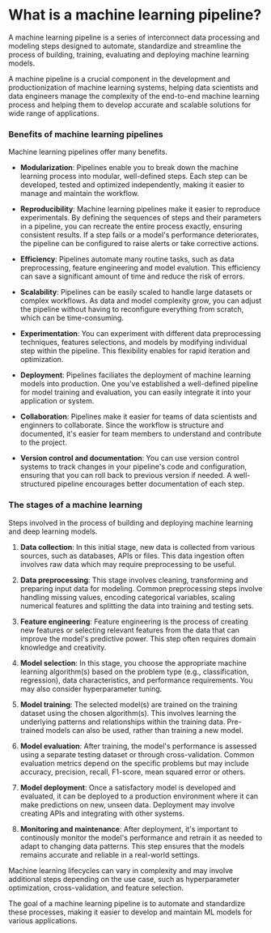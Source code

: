 # What is a machine learning pipeline?

A machine learning pipeline is a series of interconnect data processing and modeling steps designed to automate, standardize and streamline the process of building, training, evaluating and deploying machine learning models.


A machine pipeline is a crucial component in the development and productionization of machine learning systems, helping data scientists and data engineers manage the complexity of the end-to-end machine learning process and helping them to develop accurate and scalable solutions for wide range of applications.

### Benefits of machine learning pipelines


Machine learning pipelines offer many benefits.

- **Modularization**: Pipelines enable you to break down the machine learning process into modular, well-defined steps. Each step can be developed, tested and optimized independently, making it easier to manage and maintain the workflow.

- **Reproducibility**: Machine learning pipelines make it easier to reproduce experimentals. By defining the sequences of steps and their parameters in a pipeline, you can recreate the entire process exactly, ensuring consistent results. If a step fails or a model's performance deteriorates, the pipeline can be configured to raise alerts or take corrective actions.

- **Efficiency**: Pipelines automate many routine tasks, such as data preprocessing, feature engineering and model evalution. This efficiency can save a significant amount of time and reduce the risk of errors.

- **Scalability**: Pipelines can be easily scaled to handle large datasets or complex  workflows. As data and model complexity grow, you can adjust the pipeline without having to reconfigure everything from scratch, which can be time-consuming.

- **Experimentation**: You can experiment with different data preprocessing techniques, features selections, and models by modifying individual step within the pipeline. This flexibility enables for rapid iteration and optimization.

- **Deployment**: Pipelines faciliates the deployment of machine learning models into production. One you've established a well-defined pipeline for model training and evaluation, you can easily integrate it into your application or system.

- **Collaboration**: Pipelines make it easier for teams of data scientists and enginners to collaborate. Since the workflow is structure and documented, it's easier for team members to understand and contribute to the project.

- **Version control and documentation**: You can use version control systems to track changes in your pipeline's code and configuration, ensuring that you can roll back to previous version if needed. A well-structured pipeline encourages better documentation of each step.


### The stages of a machine learning

Steps involved in the process of building and deploying machine learning and deep learning models.

1. **Data collection**: In this initial stage, new data is collected from various sources, such as databases, APIs or files. This data ingestion often involves raw data which may require preprocessing to be useful.

2. **Data preprocessing**: This stage involves cleaning, transforming and preparing input data for modeling. Common preprocessing steps involve handling missing values, encoding categorical variables, scaling numerical features and splitting the data into training and testing sets.

3. **Feature engineering**: Feature engineering is the process of creating new features or selecting relevant features from the data that can improve the model's predictive power. This step often requires domain knowledge and creativity.

4. **Model selection**: In this stage, you choose the appropriate machine learning algorithm(s) based on the problem type (e.g., classification, regression), data characteristics, and performance requirements. You may also consider hyperparameter tuning.

5. **Model training**: The selected model(s) are trained on the training dataset using the chosen algorithm(s). This involves learning the underlying patterns and  relationships within the training data. Pre-trained models can also be used, rather than training a new model.

6. **Model evaluation**: After training, the model's performance is assessed using a separate testing dataset or through cross-validation. Common evaluation metrics depend on the specific problems but may include accuracy, precision, recall, F1-score, mean squared error or others.

7. **Model deployment**: Once a satisfactory model is developed and evaluated, it can be deployed to a production environment where it can make predictions on new, unseen data. Deployment may involve creating APIs and integrating with other systems.

8. **Monitoring and maintenance**: After deployment, it's important to continously monitor the model's performance and retrain it as needed to adapt to changing data patterns. This step ensures that the models remains accurate and reliable in a real-world settings.


Machine learning lifecycles can vary in complexity and may involve additional steps depending on the use case, such as hyperparameter optimization, cross-validation, and feature selection. 

The goal of a machine learning pipeline is to automate and standardize these processes, making it easier to develop and maintain ML models for various applications.
